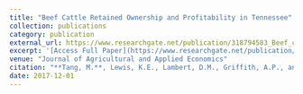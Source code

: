 ```yaml
---
title: "Beef Cattle Retained Ownership and Profitability in Tennessee"
collection: publications
category: publication
external_url: https://www.researchgate.net/publication/318794583_Beef_cattle_retained_ownership_and_profitability_in_Tennessee
excerpt: '[Access Full Paper](https://www.researchgate.net/publication/318794583_Beef_cattle_retained_ownership_and_profitability_in_Tennessee)'
venue: "Journal of Agricultural and Applied Economics"
citation: "**Tang, M.**, Lewis, K.E., Lambert, D.M., Griffith, A.P., and Boyer, C.N. (2017). Beef cattle retained ownership and profitability in Tennessee. *Journal of Agricultural and Applied Economics*, 49(4), 571–591."
date: 2017-12-01
---
```

